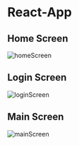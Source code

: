 # React-App

## Home Screen
![homeScreen](https://cdn.discordapp.com/attachments/922810114958831647/943936310014521428/Ekran_goruntusu_2022-02-17_212231.png)

## Login Screen
![loginScreen](https://cdn.discordapp.com/attachments/922810114958831647/943936309553143858/Ekran_goruntusu_2022-02-17_212153.png)

## Main Screen
![mainScreen](https://cdn.discordapp.com/attachments/922810114958831647/943936309792231444/Ekran_goruntusu_2022-02-17_212211.png)
